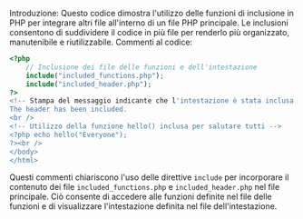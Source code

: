 Introduzione:
Questo codice dimostra l'utilizzo delle funzioni di inclusione in PHP per integrare altri file all'interno di un file PHP principale. Le inclusioni consentono di suddividere il codice in più file per renderlo più organizzato, manutenibile e riutilizzabile.
Commenti al codice:
```php
<?php
	// Inclusione dei file delle funzioni e dell'intestazione
	include("included_functions.php");
	include("included_header.php");
?>
<!-- Stampa del messaggio indicante che l'intestazione è stata inclusa -->
The header has been included.
<br />
<!-- Utilizzo della funzione hello() inclusa per salutare tutti -->
<?php echo hello("Everyone");
?><br />
</body>
</html>
```
Questi commenti chiariscono l'uso delle direttive `include` per incorporare il contenuto dei file `included_functions.php` e `included_header.php` nel file principale. Ciò consente di accedere alle funzioni definite nel file delle funzioni e di visualizzare l'intestazione definita nel file dell'intestazione.